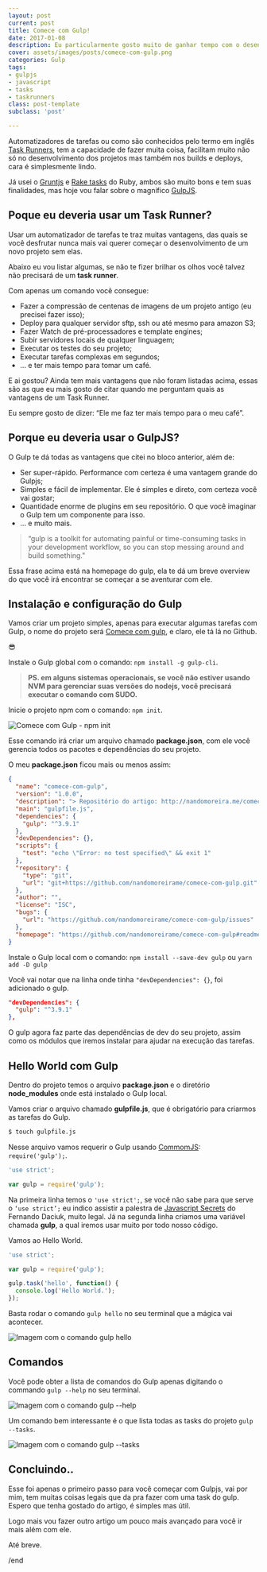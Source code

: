 ```yaml
---
layout: post
current: post
title: Comece com Gulp!
date: 2017-01-08
description: Eu particularmente gosto muito de ganhar tempo com o desenvolvimento dos meus projetos e usar automatizador de tarefas me dá esse poder.
cover: assets/images/posts/comece-com-gulp.png
categories: Gulp
tags:
- gulpjs
- javascript
- tasks
- taskrunners
class: post-template
subclass: 'post'

---
```


Automatizadores de tarefas ou como são conhecidos pelo termo em inglês [Task Runners](https://goo.gl/Zugcvt), tem a capacidade de fazer muita coisa, facilitam muito não só no desenvolvimento dos projetos mas também nos builds e deploys, cara é simplesmente lindo.

Já usei o [Gruntjs](http://gruntjs.com/) e [Rake tasks](https://github.com/ruby/rake) do Ruby, ambos são muito bons e tem suas finalidades, mas hoje vou falar sobre o magnífico [GulpJS](http://gulpjs.com/).

## Poque eu deveria usar um Task Runner?

Usar um automatizador de tarefas te traz muitas vantagens, das quais se você desfrutar nunca mais vai querer começar o desenvolvimento de um novo projeto sem elas.

Abaixo eu vou listar algumas, se não te fizer brilhar os olhos você talvez não precisará de um **task runner**.

Com apenas um comando você consegue:

* Fazer a compressão de centenas de imagens de um projeto antigo (eu precisei fazer isso);
* Deploy para qualquer servidor sftp, ssh ou até mesmo para amazon S3;
* Fazer Watch de pré-processadores e template engines;
* Subir servidores locais de qualquer linguagem;
* Executar os testes do seu projeto;
* Executar tarefas complexas em segundos;
* … e ter mais tempo para tomar um café.

E ai gostou? Ainda tem mais vantagens que não foram listadas acima, essas são as que eu mais gosto de citar quando me perguntam quais as vantagens de um Task Runner.

Eu sempre gosto de dizer: “Ele me faz ter mais tempo para o meu café”.

## Porque eu deveria usar o GulpJS?

O Gulp te dá todas as vantagens que citei no bloco anterior, além de:

* Ser super-rápido. Performance com certeza é uma vantagem grande do Gulpjs;
* Simples e fácil de implementar. Ele é simples e direto, com certeza você vai gostar;
* Quantidade enorme de plugins em seu repositório. O que você imaginar o Gulp tem um componente para isso.
* … e muito mais.

> “gulp is a toolkit for automating painful or time-consuming tasks in your development workflow, so you can stop messing around and build something."

Essa frase acima está na homepage do gulp, ela te dá um breve overview do que você irá encontrar se começar a se aventurar com ele.

## Instalação e configuração do Gulp

Vamos criar um projeto simples, apenas para executar algumas tarefas com Gulp, o nome do projeto será [Comece com gulp](https://github.com/nandomoreirame/comece-com-gulp), e claro, ele tá lá no Github.

😎

Instale o Gulp global com o comando: `npm install -g gulp-cli`.

> **PS. em alguns sistemas operacionais, se você não estiver usando NVM para gerenciar suas versões do nodejs, você precisará executar o comando com SUDO.**

Inicie o projeto npm com o comando: `npm init`.

![Comece com Gulp - npm init](/assets/images/posts/comece-com-gulp-npm-init.png)

Esse comando irá criar um arquivo chamado **package.json**, com ele você gerencia todos os pacotes e dependências do seu projeto.

O meu **package.json** ficou mais ou menos assim:

```json
{
  "name": "comece-com-gulp",
  "version": "1.0.0",
  "description": "> Repositório do artigo: http://nandomoreira.me/comece-com-gulpjs/",
  "main": "gulpfile.js",
  "dependencies": {
    "gulp": "^3.9.1"
  },
  "devDependencies": {},
  "scripts": {
    "test": "echo \"Error: no test specified\" && exit 1"
  },
  "repository": {
    "type": "git",
    "url": "git+https://github.com/nandomoreirame/comece-com-gulp.git"
  },
  "author": "",
  "license": "ISC",
  "bugs": {
    "url": "https://github.com/nandomoreirame/comece-com-gulp/issues"
  },
  "homepage": "https://github.com/nandomoreirame/comece-com-gulp#readme"
}
```

Instale o Gulp local com o comando: `npm install --save-dev gulp` ou `yarn add -D gulp`

Você vai notar que na linha onde tinha `"devDependencies": {}`, foi adicionado o gulp.

```json
"devDependencies": {
  "gulp": "^3.9.1"
},
```

O gulp agora faz parte das dependências de dev do seu projeto, assim como os módulos que iremos instalar para ajudar na execução das tarefas.

## Hello World com Gulp

Dentro do projeto temos o arquivo **package.json** e o diretório **node_modules** onde está instalado o Gulp local.

Vamos criar o arquivo chamado **gulpfile.js**, que é obrigatório para criarmos as tarefas do Gulp.

```bash
$ touch gulpfile.js
```

Nesse arquivo vamos requerir o Gulp usando [CommomJS](https://pt.wikipedia.org/wiki/CommonJS): `require('gulp');`.

```javascript
'use strict';

var gulp = require('gulp');
```

Na primeira linha temos o `'use strict';`, se você não sabe para que serve o `‘use strict’;` eu indico assistir a palestra de [Javascript Secrets](https://youtu.be/7Ur9zN2vMcs?t=1m7s) do Fernando Daciuk, muito legal. Já na segunda linha criamos uma variável chamada **gulp**, a qual iremos usar muito por todo nosso código.

Vamos ao Hello World.

```javascript
'use strict';

var gulp = require('gulp');

gulp.task('hello', function() {
  console.log('Hello World.');
});
```

Basta rodar o comando `gulp hello` no seu terminal que a mágica vai acontecer.

![Imagem com o comando gulp hello](/assets/images/posts/comece-com-gulp-hello.png)

## Comandos

Você pode obter a lista de comandos do Gulp apenas digitando o commando `gulp --help` no seu terminal.

![Imagem com o comando gulp --help](/assets/images/posts/comece-com-gulp-comando-gulp-help.png)

Um comando bem interessante é o que lista todas as tasks do projeto `gulp --tasks`.

![Imagem com o comando gulp --tasks](/assets/images/posts/comece-com-gulp-comando-gulp-tasks.png)

## Concluindo..

Esse foi apenas o primeiro passo para você começar com Gulpjs, vai por mim, tem muitas coisas legais que da pra fazer com uma task do gulp. Espero que tenha gostado do artigo, é simples mas útil.

Logo mais vou fazer outro artigo um pouco mais avançado para você ir mais além com ele.

Até breve.

/end
